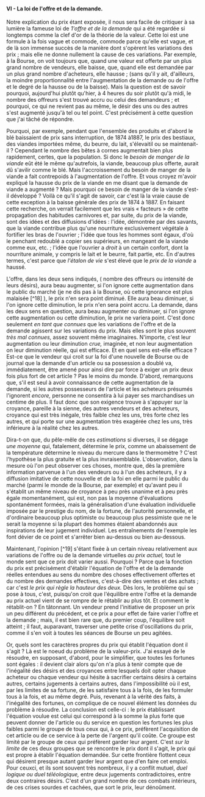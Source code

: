#### VI - La loi de l'offre et de la demande.

Notre explication du prix étant exposée, il nous sera facile de critiquer à sa lumière la fameuse loi de _1'offre et de la demande_ qui a été regardée si longtemps comme la clef d'or de la théorie de la valeur. Cette loi est une formule à la fois vague et commode, commode parce qu'elle est vague, et de là son immense succès de la manière dont s'opèrent les variations des prix ; mais elle ne donne nullement la cause de ces variations. Par exemple, à la Bourse, on voit toujours que, quand une valeur est offerte par un plus grand nombre de vendeurs, elle baisse, que, quand elle est demandée par un plus grand nombre d'acheteurs, elle hausse ; (sans qu'il y ait, d'ailleurs, la moindre proportionnalité entre l'augmentation de la demande ou de l'offre et le degré de la hausse ou de la baisse). Mais la question est de savoir pourquoi, aujourd'hui plutôt qu'hier, à 4 heures du soir plutôt qu'à midi, le nombre des offreurs s'est trouvé accru ou celui des demandeurs ; et pourquoi, ce qui ne revient pas au même, le désir des uns ou des autres s'est augmenté jusqu'à tel ou tel point. C'est précisément à cette question que j'ai tâché de répondre.

Pourquoi, par exemple, pendant que l'ensemble des produits et d'abord le blé baissaient de prix sans interruption, de 1874 à1887, le prix des bestiaux, des viandes importées même, du beurre, du lait, s'élevaitil ou se maintenait-il ? Cependant le nombre des bêtes à cornes augmentait bien plus rapidement, certes, que la population. Si donc le _besoin de manger de la viande_ eût été le même qu'autrefois, la viande, beaucoup plus offerte, aurait dû s'avilir comme le blé. Mais l'accroissement du besoin de manger de la viande a fait contrepoids à l'augmentation de l'offre. Et vous croyez m'avoir expliqué la hausse du prix de la viande en me disant que la demande de viande a augmenté ? Mais pourquoi ce besoin de manger de la viande s'est-il développé ? Voilà ce qu'il s'agit de savoir, car c'est là la vraie cause de cette exception à la baisse générale des prix de 1874 à 1887\. En faisant cette recherche, on verrait facilement que les vrais « facteurs » de cette propagation des habitudes carnivores et, par suite, du prix de la viande, sont des idées et des diffusions d'idées : l'idée, démontrée par des savants, que la viande contribue plus qu'une nourriture exclusivement végétale à fortifier les bras de l'ouvrier ; l'idée que tous les hommes sont égaux, d'où le penchant redoublé a copier ses supérieurs, en mangeant de la viande comme eux, etc. ; l'idée que l'ouvrier a _droit_ à un certain confort, dont la nourriture animale, y compris le lait et le beurre, fait partie, etc. En d'autres termes, c'est parce que _l'étalon de vie_ s'est élevé que le _prix de la viande_ a haussé.

L'offre, dans les deux sens indiqués, ( nombre des offreurs ou intensité de leurs désirs), aura beau augmenter, si l'on ignore cette augmentation dans le public du marché (je ne dis pas à la Bourse, où cette ignorance est plus malaisée [^18] ), le prix n'en sera point diminué. Elle aura beau diminuer, si l'on ignore cette diminution, le prix n'en sera point accru. La demande, dans les deux sens en question, aura beau augmenter ou diminuer, si l'on ignore cette augmentation ou cette diminution, le prix ne variera point. C'est donc seulement _en tant que connues_ que les variations de l'offre et de la demande agissent sur les variations du prix. Mais elles sont le plus souvent _très mal connues,_ assez souvent même imaginaires. N'importe, c'est leur augmentation ou leur diminution _crue,_ imaginée, et non leur augmentation on leur diminution réelle, qui est efficace. Et en quel sens est-elle efficace ? Est-ce que le vendeur qui croit sur la foi d'une nouvelle de Bourse ou de journal que la demande d'un article ou sa possession a doublé va, immédiatement, être amené pour ainsi dire par force à exiger un prix deux fois plus fort de cet article ? Pas le moins du monde. D'abord, remarquons que, s'il est seul à avoir connaissance de cette augmentation de la demande, si les autres possesseurs de l'article et les acheteurs présumés l'ignorent _encore,_ personne ne consentira à lui payer ses marchandises un centime de plus. Il faut donc que son exigence trouve à s'appuyer sur la croyance, pareille à la sienne, des autres vendeurs et des acheteurs, croyance qui est très inégale, très faible chez les uns, très forte chez les autres, et qui porte sur une augmentation très exagérée chez les uns, très inférieure à la réalité chez les autres.

Dira-t-on que, du pêle-mêle de ces _estimations_ si diverses, il se dégage _une moyenne_ qui, fatalement, détermine le prix, comme un abaissement de la température détermine le niveau du mercure dans le thermomètre ? C'est l'hypothèse la plus gratuite et la plus invraisemblable. L'observation, dans la mesure où l'on peut observer ces choses, montre que, dès la première information parvenue à l'un des vendeurs ou à l'un des acheteurs, il y a diffusion imitative de cette nouvelle et de la foi en elle parmi le public du marché (parmi le monde de la Bourse, par exemple) et qu'avant peu il s'établit un même niveau de croyance à peu près unanime et à peu près égale momentanément, qui est, non pas la moyenne d'évaluations spontanément formées, mais la généralisation d'une évaluation individuelle imposée par le prestige du nom, de la fortune, de l'autorité personnelle, et d'ordinaire beaucoup plus optimiste ou beaucoup plus pessimiste que ne le serait la moyenne si la plupart des hommes étaient abandonnés aux inspirations de leur jugement individuel. Les entraînements de l'exemple les font dévier de ce point et s'arrêter bien au-dessus ou bien au-dessous.

Maintenant, l'opinion [^19] s'étant fixée à un certain niveau relativement aux variations de l'offre ou de la demande virtuelles _au prix actuel,_ tout le monde sent que ce prix doit varier aussi. Pourquoi ? Parce que la fonction du prix est précisément d'établir l'équation de l'offre et de la demande réelles entendues au sens du nombre des choses effectivement offertes et du nombre des demandes effectives, c'est-à-dire des ventes et des achats ; car c'est _le prix qui règle la hauteur des deux._ Dès lors, le problème qui se pose à tous, c'est, puisqu'on croit que l'équilibre entre l'offre et la demande au prix actuel vient de se rompre de le rétablir au plus tôt. Et comment le rétablit-on ? En tâtonnant. Un vendeur prend l'initiative de proposer un prix un peu différent du précédent, et ce prix a pour effet de faire varier l'offre et la demande ; mais, il est bien rare que, du premier coup, l'équilibre soit atteint ; il faut, auparavant, traverser une petite crise d'oscillations du prix, comme il s'en voit à toutes les séances de Bourse un peu agitées.

Or, quels sont les caractères propres du prix qui établit l'équation dont il s'agit ? Là est le noeud du problème de la valeur-prix. J'ai essayé de le résoudre, en supposant, d'abord, pour le simplifier, que toutes les fortunes sont égales : il devient clair alors qu'on n'a plus à tenir compte que de l'inégalité des désirs et des croyances entre lesquels doit opter chaque acheteur ou chaque vendeur qui hésite à sacrifier certains désirs à certains autres, certains jugements à certains autres, dans l'impossibilité où il est, par les limites de sa fortune, de les satisfaire tous à la fois, de les formuler tous à la fois, et au même degré. Puis, revenant à la vérité des faits, à l'inégalité des fortunes, on complique de ce nouvel élément les données du problème à résoudre. La conclusion est celle-ci : le prix établissant l'équation voulue est celui qui correspond à la somme la plus forte que peuvent donner de l'article ou du service en question les fortunes les plus faibles parmi le groupe de tous ceux qui, à ce prix, préfèrent l'acquisition de cet article ou de ce service à la perte de l'argent qu'il coûte. Ce groupe est limité par le groupe de ceux qui préfèrent garder leur argent. C'est _sur la limite_ de ces deux groupes que se rencontre le prix dont il s'agit, le prix qui est propre à établir l'équation demandée. Sur cette frontière flottent ceux qui désirent presque autant garder leur argent que d'en faire cet emploi. Pour ceuxci, et ils sont souvent très nombreux, il y a conflit mutuel, _duel logique ou duel téléologique,_ entre deux jugements contradictoires, entre deux contraires désirs. C'est d'un grand nombre de ces combats intérieurs, de ces crises sourdes et cachées, que sort le prix, leur dénoûment.
